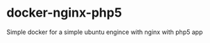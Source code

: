 docker-nginx-php5
=================

Simple docker for a simple ubuntu engince with nginx 
with php5 app
